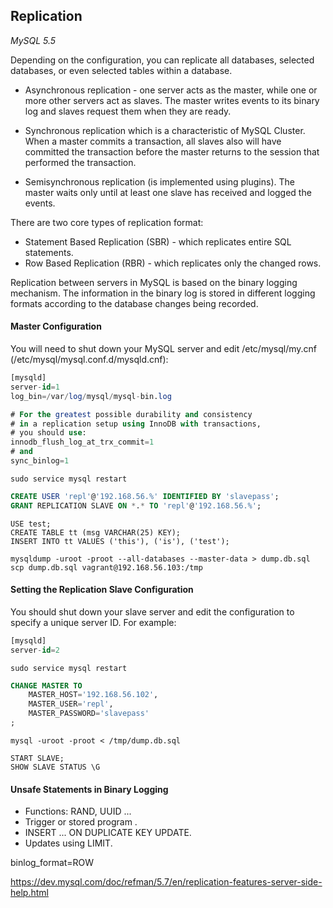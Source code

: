 Replication
-

*MySQL 5.5*

Depending on the configuration, you can replicate all databases, selected databases, or even selected tables within a database.

* Asynchronous replication - one server acts as the master, while one or more other servers act as slaves.
The master writes events to its binary log and slaves request them when they are ready.

* Synchronous replication which is a characteristic of MySQL Cluster.
When a master commits a transaction, all slaves also will have committed the transaction
before the master returns to the session that performed the transaction.

* Semisynchronous replication (is implemented using plugins).
The master waits only until at least one slave has received and logged the events.

There are two core types of replication format:

* Statement Based Replication (SBR) - which replicates entire SQL statements.
* Row Based Replication (RBR) - which replicates only the changed rows.

Replication between servers in MySQL is based on the binary logging mechanism.
The information in the binary log is stored in different logging formats according to the database changes being recorded.

#### Master Configuration

You will need to shut down your MySQL server and edit /etc/mysql/my.cnf (/etc/mysql/mysql.conf.d/mysqld.cnf):

````sql
[mysqld]
server-id=1
log_bin=/var/log/mysql/mysql-bin.log

# For the greatest possible durability and consistency
# in a replication setup using InnoDB with transactions,
# you should use:
innodb_flush_log_at_trx_commit=1
# and
sync_binlog=1
````
````
sudo service mysql restart
````

````sql
CREATE USER 'repl'@'192.168.56.%' IDENTIFIED BY 'slavepass';
GRANT REPLICATION SLAVE ON *.* TO 'repl'@'192.168.56.%';
````

````
USE test;
CREATE TABLE tt (msg VARCHAR(25) KEY);
INSERT INTO tt VALUES ('this'), ('is'), ('test');
````

````
mysqldump -uroot -proot --all-databases --master-data > dump.db.sql
scp dump.db.sql vagrant@192.168.56.103:/tmp
````

#### Setting the Replication Slave Configuration

 You should shut down your slave server and edit the configuration to specify a unique server ID. For example:
````sql
[mysqld]
server-id=2
````
````
sudo service mysql restart
````
````sql
CHANGE MASTER TO
    MASTER_HOST='192.168.56.102',
    MASTER_USER='repl',
    MASTER_PASSWORD='slavepass'
;
````
````
mysql -uroot -proot < /tmp/dump.db.sql
````
````
START SLAVE;
SHOW SLAVE STATUS \G
````

#### Unsafe Statements in Binary Logging

* Functions: RAND, UUID ...
* Trigger or stored program .
* INSERT ... ON DUPLICATE KEY UPDATE.
* Updates using LIMIT.

binlog_format=ROW

https://dev.mysql.com/doc/refman/5.7/en/replication-features-server-side-help.html